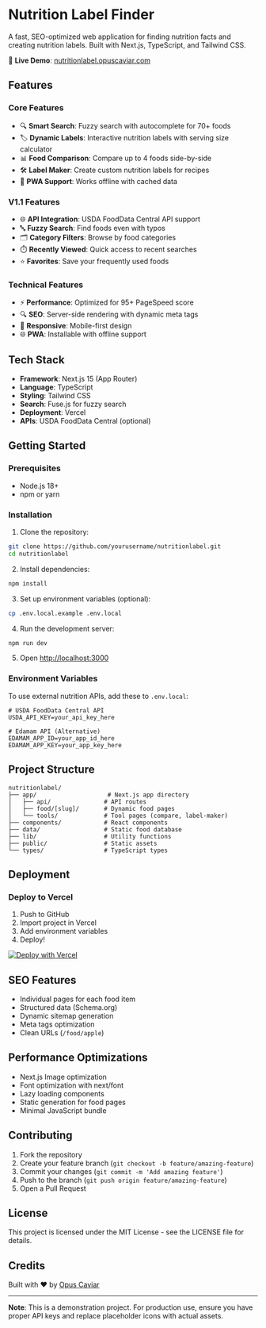 # Nutrition Label Finder

A fast, SEO-optimized web application for finding nutrition facts and creating nutrition labels. Built with Next.js, TypeScript, and Tailwind CSS.

🔗 **Live Demo**: [nutritionlabel.opuscaviar.com](https://nutritionlabel.opuscaviar.com)

## Features

### Core Features
- 🔍 **Smart Search**: Fuzzy search with autocomplete for 70+ foods
- 🏷️ **Dynamic Labels**: Interactive nutrition labels with serving size calculator
- 📊 **Food Comparison**: Compare up to 4 foods side-by-side
- 🛠️ **Label Maker**: Create custom nutrition labels for recipes
- 📱 **PWA Support**: Works offline with cached data

### V1.1 Features
- 🌐 **API Integration**: USDA FoodData Central API support
- 🔤 **Fuzzy Search**: Find foods even with typos
- 🗂️ **Category Filters**: Browse by food categories
- ⏱️ **Recently Viewed**: Quick access to recent searches
- ⭐ **Favorites**: Save your frequently used foods

### Technical Features
- ⚡ **Performance**: Optimized for 95+ PageSpeed score
- 🔍 **SEO**: Server-side rendering with dynamic meta tags
- 📱 **Responsive**: Mobile-first design
- 🌐 **PWA**: Installable with offline support

## Tech Stack

- **Framework**: Next.js 15 (App Router)
- **Language**: TypeScript
- **Styling**: Tailwind CSS
- **Search**: Fuse.js for fuzzy search
- **Deployment**: Vercel
- **APIs**: USDA FoodData Central (optional)

## Getting Started

### Prerequisites
- Node.js 18+
- npm or yarn

### Installation

1. Clone the repository:
```bash
git clone https://github.com/yourusername/nutritionlabel.git
cd nutritionlabel
```

2. Install dependencies:
```bash
npm install
```

3. Set up environment variables (optional):
```bash
cp .env.local.example .env.local
```

4. Run the development server:
```bash
npm run dev
```

5. Open [http://localhost:3000](http://localhost:3000)

### Environment Variables

To use external nutrition APIs, add these to `.env.local`:

```env
# USDA FoodData Central API
USDA_API_KEY=your_api_key_here

# Edamam API (Alternative)
EDAMAM_APP_ID=your_app_id_here
EDAMAM_APP_KEY=your_app_key_here
```

## Project Structure

```
nutritionlabel/
├── app/                    # Next.js app directory
│   ├── api/               # API routes
│   ├── food/[slug]/       # Dynamic food pages
│   └── tools/             # Tool pages (compare, label-maker)
├── components/            # React components
├── data/                  # Static food database
├── lib/                   # Utility functions
├── public/                # Static assets
└── types/                 # TypeScript types
```

## Deployment

### Deploy to Vercel

1. Push to GitHub
2. Import project in Vercel
3. Add environment variables
4. Deploy!

[![Deploy with Vercel](https://vercel.com/button)](https://vercel.com/new/clone?repository-url=https://github.com/yourusername/nutritionlabel)

## SEO Features

- Individual pages for each food item
- Structured data (Schema.org)
- Dynamic sitemap generation
- Meta tags optimization
- Clean URLs (`/food/apple`)

## Performance Optimizations

- Next.js Image optimization
- Font optimization with next/font
- Lazy loading components
- Static generation for food pages
- Minimal JavaScript bundle

## Contributing

1. Fork the repository
2. Create your feature branch (`git checkout -b feature/amazing-feature`)
3. Commit your changes (`git commit -m 'Add amazing feature'`)
4. Push to the branch (`git push origin feature/amazing-feature`)
5. Open a Pull Request

## License

This project is licensed under the MIT License - see the LICENSE file for details.

## Credits

Built with ❤️ by [Opus Caviar](https://opuscaviar.com)

---

**Note**: This is a demonstration project. For production use, ensure you have proper API keys and replace placeholder icons with actual assets.